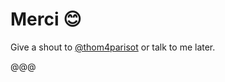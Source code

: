 

<!-- .slide: data-background="../mixit/images/basile-seagul.jpg" data-state="background-light" -->

# Merci 😊

Give a shout to [@thom4parisot](https://twitter.com/thom4parisot) or talk to me later.

@@@


<!-- .slide: data-background="../mixit/images/basile-seagul.jpg" -->
